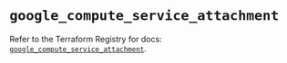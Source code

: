 # `google_compute_service_attachment`

Refer to the Terraform Registry for docs: [`google_compute_service_attachment`](https://registry.terraform.io/providers/hashicorp/google/6.19.0/docs/resources/compute_service_attachment).
